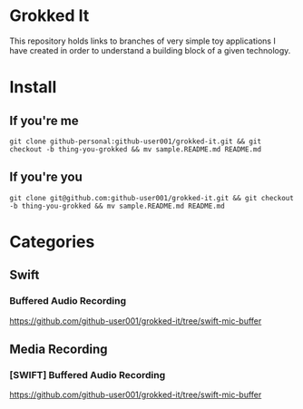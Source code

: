 # Grokked It

This repository holds links to branches of very simple toy applications I have created in order to understand a building block of a given technology.

# Install


## If you're me
`git clone github-personal:github-user001/grokked-it.git && git checkout -b thing-you-grokked && mv sample.README.md README.md`

## If you're you
`git clone git@github.com:github-user001/grokked-it.git && git checkout -b thing-you-grokked && mv sample.README.md README.md`

# Categories

## Swift

### Buffered Audio Recording
https://github.com/github-user001/grokked-it/tree/swift-mic-buffer

## Media Recording

### [SWIFT] Buffered Audio Recording
https://github.com/github-user001/grokked-it/tree/swift-mic-buffer
